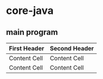 # core-java 
## main program
 First Header  | Second Header |
| ------------- | ------------- |
| Content Cell  | Content Cell  |
| Content Cell  | Content Cell  |
